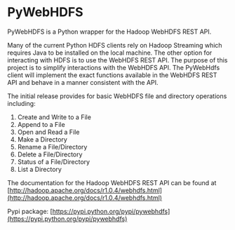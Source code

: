 # PyWebHDFS

PyWebHDFS is a Python wrapper for the Hadoop WebHDFS REST API.

Many of the current Python HDFS clients rely on Hadoop Streaming which requires Java to be installed on the local machine. The other option for interacting with HDFS is to use the WebHDFS REST API.  The purpose of this project is to simplify interactions with the WebHDFS API.  The PyWebHdfs client will implement the exact functions available in the WebHDFS REST API and behave in a manner consistent with the API.

The initial release provides for basic WebHDFS file and directory operations including:

1.  Create and Write to a File
2.  Append to a File
3.  Open and Read a File
4.  Make a Directory
5.  Rename a File/Directory
6.  Delete a File/Directory
7.  Status of a File/Directory
8.  List a Directory

The documentation for the Hadoop WebHDFS REST API can be found at [http://hadoop.apache.org/docs/r1.0.4/webhdfs.html](http://hadoop.apache.org/docs/r1.0.4/webhdfs.html)

Pypi package: [https://pypi.python.org/pypi/pywebhdfs](https://pypi.python.org/pypi/pywebhdfs)

